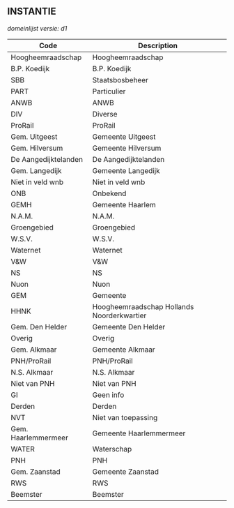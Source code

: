 ## INSTANTIE

*domeinlijst versie: d1* 

 |Code |Description	|
|	---	|	---	|
| Hoogheemraadschap | Hoogheemraadschap |
| B.P. Koedijk | B.P. Koedijk |
| SBB | Staatsbosbeheer |
| PART | Particulier |
| ANWB | ANWB |
| DIV | Diverse |
| ProRail | ProRail |
| Gem. Uitgeest | Gemeente Uitgeest |
| Gem. Hilversum | Gemeente Hilversum |
| De Aangedijktelanden | De Aangedijktelanden |
| Gem. Langedijk | Gemeente Langedijk |
| Niet in veld wnb | Niet in veld wnb |
| ONB | Onbekend |
| GEMH | Gemeente Haarlem |
| N.A.M. | N.A.M. |
| Groengebied | Groengebied |
| W.S.V. | W.S.V. |
| Waternet | Waternet |
| V&W | V&W |
| NS | NS |
| Nuon | Nuon |
| GEM | Gemeente |
| HHNK | Hoogheemraadschap Hollands Noorderkwartier |
| Gem. Den Helder | Gemeente Den Helder |
| Overig | Overig |
| Gem. Alkmaar | Gemeente Alkmaar |
| PNH/ProRail | PNH/ProRail |
| N.S. Alkmaar | N.S. Alkmaar |
| Niet van PNH | Niet van PNH |
| GI | Geen info |
| Derden | Derden |
| NVT | Niet van toepassing |
| Gem. Haarlemmermeer | Gemeente Haarlemmermeer |
| WATER | Waterschap |
| PNH | PNH |
| Gem. Zaanstad | Gemeente Zaanstad |
| RWS | RWS |
| Beemster | Beemster |
